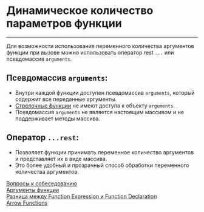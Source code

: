 # Динамическое количество параметров функции
___

Для возможности использования переменного количества аргументов функции при вызове можно использовать оператор rest `...` или псевдомассив `arguments`.

## Псевдомассив `arguments`:

- Внутри каждой функции доступен псевдомассив `arguments`, который содержит все переданные аргументы.
- [Стрелочные функции](./arrowFunction.md) не имеют доступа к объекту `arguments`.
- Псевдомассив `arguments` не является настоящим массивом и не поддерживает методы массива.

## Оператор `...rest`:

- Позволяет функции принимать переменное количество аргументов и представляет их в виде массива.
- Это более удобный и прозрачный способ обработки переменного количества аргументов.

[Вопросы к собеседованию](../../README.md)<br>
[Аргументы функции](./arguments.md)<br>
[Разница между Function Expression и Function Declaration](./difference.md)<br>
[Arrow Functions](./arrowFunction.md)